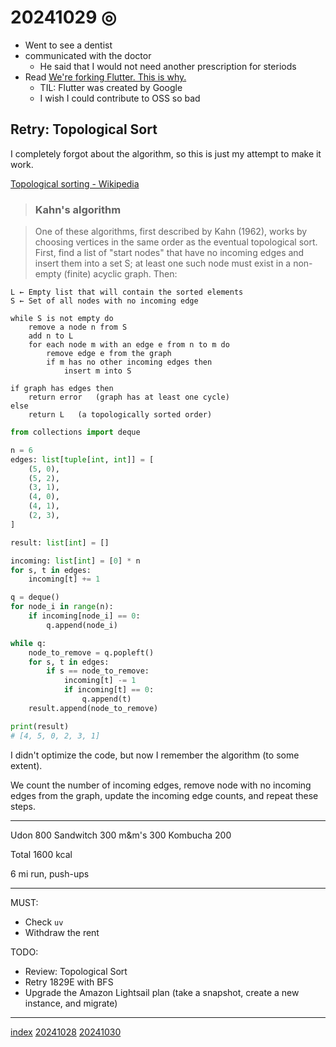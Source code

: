 <head><meta name="viewport" content="width=device-width, initial-scale=1.0, user-scalable=yes" /><meta charset="UTF-8"></head>

# 20241029 ◎

- Went to see a dentist
- communicated with the doctor
	- He said that I would not need another prescription for steriods
- Read [We\'re forking Flutter. This is why.](https://flutterfoundation.dev/blog/posts/we-are-forking-flutter-this-is-why/)
	- TIL: Flutter was created by Google
	- I wish I could contribute to OSS so bad

## Retry: Topological Sort

I completely forgot about the algorithm, so this is just my attempt to make it work.

[Topological sorting - Wikipedia](https://en.wikipedia.org/wiki/Topological_sorting)

> ### Kahn's algorithm

> One of these algorithms, first described by Kahn (1962), works by choosing vertices in the same order as the eventual topological sort. First, find a list of "start nodes" that have no incoming edges and insert them into a set S; at least one such node must exist in a non-empty (finite) acyclic graph. Then:

```
L ← Empty list that will contain the sorted elements
S ← Set of all nodes with no incoming edge

while S is not empty do
    remove a node n from S
    add n to L
    for each node m with an edge e from n to m do
        remove edge e from the graph
        if m has no other incoming edges then
            insert m into S

if graph has edges then
    return error   (graph has at least one cycle)
else
    return L   (a topologically sorted order)
```

```python
from collections import deque

n = 6
edges: list[tuple[int, int]] = [
    (5, 0),
    (5, 2),
    (3, 1),
    (4, 0),
    (4, 1),
    (2, 3),
]

result: list[int] = []

incoming: list[int] = [0] * n
for s, t in edges:
    incoming[t] += 1

q = deque()
for node_i in range(n):
    if incoming[node_i] == 0:
        q.append(node_i)

while q:
    node_to_remove = q.popleft()
    for s, t in edges:
        if s == node_to_remove:
            incoming[t] -= 1
            if incoming[t] == 0:
                q.append(t)
    result.append(node_to_remove)

print(result)
# [4, 5, 0, 2, 3, 1]
```

I didn\'t optimize the code, but now I remember the algorithm (to some extent).

We count the number of incoming edges, remove node with no incoming edges from the graph, update the incoming edge counts, and repeat these steps.

---

Udon 800
Sandwitch 300
m&m\'s 300
Kombucha 200

Total 1600 kcal

6 mi run, push-ups

---

MUST:

- Check `uv`
- Withdraw the rent

TODO:

- Review: Topological Sort
- Retry 1829E with BFS
- Upgrade the Amazon Lightsail plan (take a snapshot, create a new instance, and migrate)

---

[index](../../index.html)
[20241028](20241028.html)
[20241030](20241030.html)
